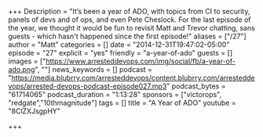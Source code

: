 +++
Description = "It’s been a year of ADO, with topics from CI to security, panels of devs and of ops, and even Pete Cheslock. For the last episode of the year, we thought it would be fun to revisit Matt and Trevor chatting, sans guests - which hasn't happened since the first episode!"
aliases = ["/27"]
author = "Matt"
categories = []
date = "2014-12-31T19:47:02-05:00"
episode = "27"
explicit = "yes"
friendly = "a-year-of-ado"
guests = []
images = ["https://www.arresteddevops.com/img/social/fb/a-year-of-ado.png", ""]
news_keywords = []
podcast = "https://media.blubrry.com/arresteddevops/content.blubrry.com/arresteddevops/arrested-devops-podcast-episode027.mp3"
podcast_bytes = "61714065"
podcast_duration = "1:13:28"
sponsors = ["victorops", "redgate","10thmagnitude"]
tags = []
title = "A Year of ADO"
youtube = "8ClZXJsgpHY"

+++
